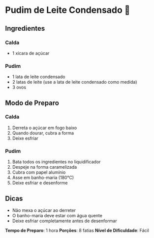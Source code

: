 # Pudim de Leite Condensado 🍮

## Ingredientes
### Calda
- 1 xícara de açúcar

### Pudim
- 1 lata de leite condensado
- 2 latas de leite (use a lata de leite condensado como medida)
- 3 ovos

## Modo de Preparo
### Calda
1. Derreta o açúcar em fogo baixo
2. Quando dourar, cubra a forma
3. Deixe esfriar

### Pudim
1. Bata todos os ingredientes no liquidificador
2. Despeje na forma caramelizada
3. Cubra com papel alumínio
4. Asse em banho-maria (180°C)
5. Deixe esfriar e desenforme

## Dicas
- Não mexa o açúcar ao derreter
- O banho-maria deve estar com água quente
- Deixe esfriar completamente antes de desenformar

**Tempo de Preparo**: 1 hora
**Porções**: 8 fatias
**Nível de Dificuldade**: Fácil 